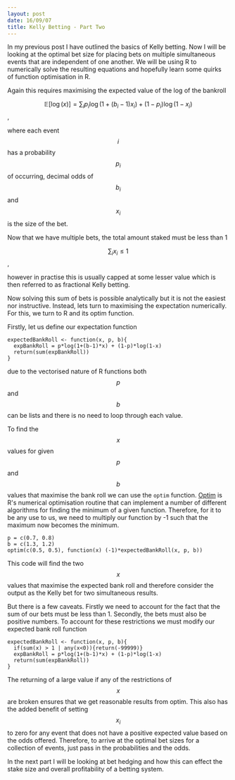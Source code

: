 ```yaml
---
layout: post
date: 16/09/07
title: Kelly Betting - Part Two
---
```


In my previous post I have outlined the basics of Kelly betting. Now I will be looking at the optimal bet size for placing bets on multiple simultaneous events that are independent of one another. We will be using R to numerically solve the resulting equations and hopefully learn some quirks of function optimisation in R.  

Again this requires maximising the expected value of the log of the bankroll

$$\mathbb{E} \left[ \log (x)\right] = \sum _i p_i \log (1+ (b_i-1) x_i) + (1-p_i) \log (1- x_i)$$,

where each event $$i$$ has a probability $$p_i$$ of occurring, decimal odds of $$b_i$$ and $$x_i$$ is the size of the bet. 

Now that we have multiple bets, the total amount staked must be less than 1 

$$\sum _i x_i \leq 1$$,

however in practise this is usually capped at some lesser value which is then referred to as fractional Kelly betting. 

Now solving this sum of bets is possible analytically but it is not the easiest nor instructive. Instead, lets turn to maximising the expectation numerically. For this, we turn to R and its optim function.

Firstly, let us define our expectation function


    expectedBankRoll <- function(x, p, b){
      expBankRoll = p*log(1+(b-1)*x) + (1-p)*log(1-x)
      return(sum(expBankRoll))
    }
    
due to the vectorised nature of R functions both $$p$$ and $$b$$ can be lists and there is no need to loop through each value. 

To find the $$x$$ values for given $$p$$ and $$b$$ values that maximise the bank roll we can use the ```optim``` function. [Optim](https://stat.ethz.ch/R-manual/R-devel/library/stats/html/optim.html) is R's numerical optimisation routine that can implement a number of different algorithms for finding the minimum of a given function. Therefore, for it to be any use to us, we need to multiply our function by -1 such that the maximum now becomes the minimum. 

    p = c(0.7, 0.8)
    b = c(1.3, 1.2)
    optim(c(0.5, 0.5), function(x) (-1)*expectedBankRoll(x, p, b))

This code will find the two $$x$$ values that maximise the expected bank roll and therefore consider the output as the Kelly bet for two simultaneous results. 

But there is a few caveats. Firstly we need to account for the fact that the sum of our bets must be less than 1. Secondly, the bets must also be positive numbers. To account for these restrictions we must modify our expected bank roll function 

    expectedBankRoll <- function(x, p, b){
      if(sum(x) > 1 | any(x<0)){return(-99999)}
      expBankRoll = p*log(1+(b-1)*x) + (1-p)*log(1-x)
      return(sum(expBankRoll))
    }

The returning of a large value if any of the restrictions of $$x$$ are broken ensures that we get reasonable results from optim. This also has the added benefit of setting $$x_i$$ to zero for any event that does not have a positive expected value based on the odds offered. Therefore, to arrive at the optimal bet sizes for a collection of events, just pass in the probabilities and the odds.

In the next part I will be looking at bet hedging and how this can effect the stake size and overall profitability of a betting system. 
